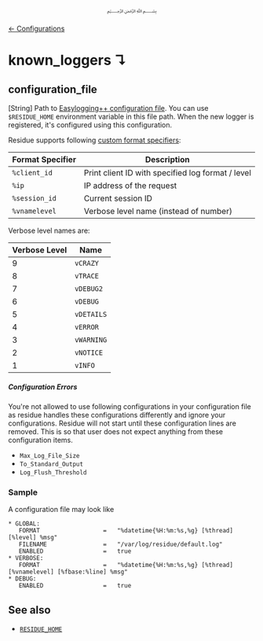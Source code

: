 <p align=center>
   ﷽
</p>

[← Configurations](/docs/CONFIGURATION.md)

# known_loggers ↴
## configuration_file
[String] Path to [Easylogging++ configuration file](https://github.com/muflihun/easyloggingpp#using-configuration-file). You can use `$RESIDUE_HOME` environment variable in this file path. When the new logger is registered, it's configured using this configuration.

Residue supports following [custom format specifiers](https://github.com/muflihun/easyloggingpp#custom-format-specifiers):

| Format Specifier | Description |
| ---------------- | ----------- |
| `%client_id`     | Print client ID with specified log format / level |
| `%ip`     | IP address of the request |
| `%session_id`     | Current session ID |
| `%vnamelevel`     | Verbose level name (instead of number) |

Verbose level names are:

| Verbose Level | Name |
| ---------------- | ----------- |
| 9 | `vCRAZY` |
| 8 | `vTRACE` |
| 7 | `vDEBUG2` |
| 6 | `vDEBUG` |
| 5 | `vDETAILS` |
| 4 | `vERROR` |
| 3 | `vWARNING` |
| 2 | `vNOTICE` |
| 1 | `vINFO` |

##### Configuration Errors

You're not allowed to use following configurations in your configuration file as residue handles these configurations differently and ignore your configurations. Residue will not start until these configuration lines are removed. This is so that user does not expect anything from these configuration items.

 * `Max_Log_File_Size`
 * `To_Standard_Output`
 * `Log_Flush_Threshold`
 
 ### Sample
 A configuration file may look like
 ```
 * GLOBAL:
    FORMAT                  =   "%datetime{%H:%m:%s,%g} [%thread] [%level] %msg"
    FILENAME                =   "/var/log/residue/default.log"
    ENABLED                 =   true
* VERBOSE:
    FORMAT                  =   "%datetime{%H:%m:%s,%g} [%thread] [%vnamelevel] [%fbase:%line] %msg"
* DEBUG:
    ENABLED                 =   true
 ```
 
 ## See also
 * [`RESIDUE_HOME`](https://github.com/muflihun/residue/blob/develop/docs/INSTALL.md#residue_home)
